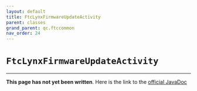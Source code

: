```yaml
---
layout: default
title: FtcLynxFirmwareUpdateActivity
parent: classes
grand_parent: qc.ftccommon
nav_order: 24
---
```

# `FtcLynxFirmwareUpdateActivity`
---
**This page has not yet been written**. Here is the link to the [official JavaDoc](https://ftctechnh.github.io/ftc_app/doc/javadoc/com/qualcomm/ftccommon/FtcLynxFirmwareUpdateActivity.html)
        
